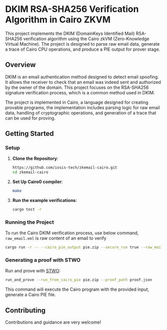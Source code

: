 # DKIM RSA-SHA256 Verification Algorithm in Cairo ZKVM

This project implements the DKIM (DomainKeys Identified Mail) RSA-SHA256 verification algorithm using the Cairo zkVM (Zero-Knowledge Virtual Machine). The project is designed to parse raw email data, generate a trace of Cairo CPU operations, and produce a PIE output for prover stage.

## Overview

DKIM is an email authentication method designed to detect email spoofing. It allows the receiver to check that an email was indeed sent and authorized by the owner of the domain. This project focuses on the RSA-SHA256 signature verification process, which is a common method used in DKIM.

The project is implemented in Cairo, a language designed for creating provable programs, the implementation includes parsing logic for raw email data, handling of cryptographic operations, and generation of a trace that can be used for proving.

## Getting Started

### Setup

1. **Clone the Repository**:
   ```bash
   https://github.com/iosis-tech/zkemail-cairo.git
   cd zkemail-cairo
   ```

2. **Set Up Cairo0 compiler**:
   ```bash
   make
   ```

3. **Run the example verifications**:
   ```bash
   cargo test -r
   ```

### Running the Project

To run the Cairo DKIM verification process, use below command, `raw_email.eml` is raw content of an email to verify

```bash
cargo run -r -- --cairo_pie_output pie.zip --secure_run true --raw_mail_file raw_email.eml --print_output
```

### Generating a proof with STWO

Run and prove with [STWO](https://github.com/starkware-libs/stwo-cairo):
```bash
run_and_prove --run_from_cairo_pie pie.zip --proof_path proof.json
```

This command will execute the Cairo program with the provided input, generate a Cairo PIE file.

## Contributing

Contributions and guidance are very welcome!
